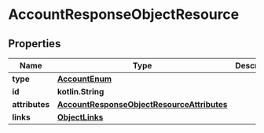 
# AccountResponseObjectResource

## Properties
| Name | Type | Description | Notes |
| ------------ | ------------- | ------------- | ------------- |
| **type** | [**AccountEnum**](AccountEnum.md) |  |  |
| **id** | **kotlin.String** |  |  |
| **attributes** | [**AccountResponseObjectResourceAttributes**](AccountResponseObjectResourceAttributes.md) |  |  |
| **links** | [**ObjectLinks**](ObjectLinks.md) |  |  |



